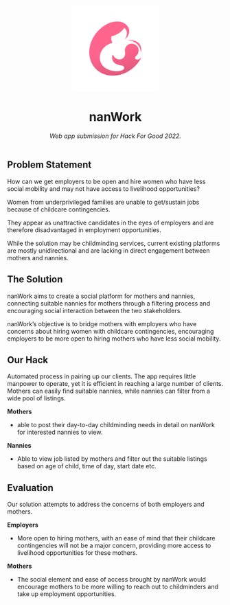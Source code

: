 <div align="center">
  <img src="/public/logo.png" alt="drawing" width="200"/>
  <h1>nanWork</i></h1>
  <i>Web app submission for Hack For Good 2022.</i>
</div>

<br />

## Problem Statement
How can we get employers to be open and hire women who have less social mobility and may not have access to livelihood opportunities?

Women from underprivileged families are unable to get/sustain jobs because of childcare contingencies. 

They appear as unattractive candidates in the eyes of employers and are therefore disadvantaged in employment opportunities. 

While the solution may be childminding services, current existing platforms are mostly unidirectional and are lacking in direct engagement between mothers and nannies.

## The Solution
nanWork aims to create a social platform for mothers and nannies, connecting suitable nannies for mothers through a filtering process and encouraging social interaction between the two stakeholders.

nanWork’s objective is to bridge mothers with employers who have concerns about hiring women with childcare contingencies, encouraging employers to be more open to hiring mothers who have less social mobility.

## Our Hack
Automated process in pairing up our clients. The app requires little manpower to operate, yet it is efficient in reaching a large number of clients. Mothers can easily find suitable nannies, while nannies can filter from a wide pool of listings. 

**Mothers**
- able to post their day-to-day childminding needs in detail on nanWork for interested nannies to view. 

**Nannies**
- Able to view job listed by mothers and filter out the suitable listings based on age of child, time of day, start date etc. 

## Evaluation
Our solution attempts to address the concerns of both employers and mothers.

**Employers**
- More open to hiring mothers, with an ease of mind that their childcare contingencies will not be a major concern, providing more access to livelihood opportunities for these mothers.

**Mothers**
- The social element and ease of access brought by nanWork would encourage mothers to be more willing to reach out to childminders and take up employment opportunities.
